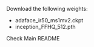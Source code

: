 Download the following weights:


- adaface_ir50_ms1mv2.ckpt
- inception_FFHQ_512.pth

Check Main README

